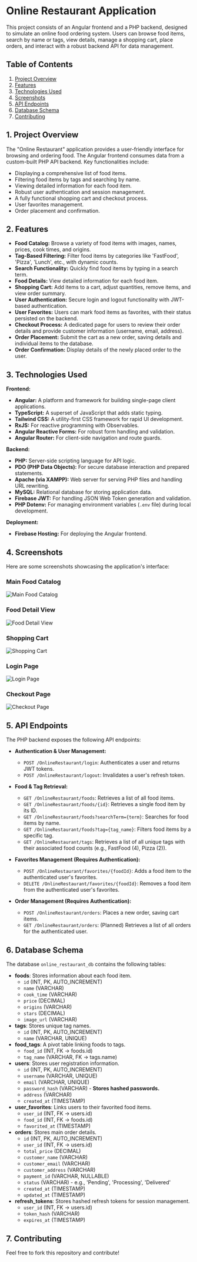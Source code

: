 # **Online Restaurant Application**

This project consists of an Angular frontend and a PHP backend, designed to simulate an online food ordering system. Users can browse food items, search by name or tags, view details, manage a shopping cart, place orders, and interact with a robust backend API for data management.

## **Table of Contents**

1. [Project Overview](#project-overview)
2. [Features](#features)
3. [Technologies Used](#technologies-used)
4. [Screenshots](#screenshots)
5. [API Endpoints](#api-endpoints)
6. [Database Schema](#database-schema)
7. [Contributing](#contributing)

## **1. Project Overview**

The "Online Restaurant" application provides a user-friendly interface for browsing and ordering food. The Angular frontend consumes data from a custom-built PHP API backend. Key functionalities include:

- Displaying a comprehensive list of food items.
- Filtering food items by tags and searching by name.
- Viewing detailed information for each food item.
- Robust user authentication and session management.
- A fully functional shopping cart and checkout process.
- User favorites management.
- Order placement and confirmation.

## **2. Features**

- **Food Catalog:** Browse a variety of food items with images, names, prices, cook times, and origins.
- **Tag-Based Filtering:** Filter food items by categories like 'FastFood', 'Pizza', 'Lunch', etc., with dynamic counts.
- **Search Functionality:** Quickly find food items by typing in a search term.
- **Food Details:** View detailed information for each food item.
- **Shopping Cart:** Add items to a cart, adjust quantities, remove items, and view order summary.
- **User Authentication:** Secure login and logout functionality with JWT-based authentication.
- **User Favorites:** Users can mark food items as favorites, with their status persisted on the backend.
- **Checkout Process:** A dedicated page for users to review their order details and provide customer information (username, email, address).
- **Order Placement:** Submit the cart as a new order, saving details and individual items to the database.
- **Order Confirmation:** Display details of the newly placed order to the user.

## **3. Technologies Used**

**Frontend:**

- **Angular:** A platform and framework for building single-page client applications.
- **TypeScript:** A superset of JavaScript that adds static typing.
- **Tailwind CSS:** A utility-first CSS framework for rapid UI development.
- **RxJS:** For reactive programming with Observables.
- **Angular Reactive Forms:** For robust form handling and validation.
- **Angular Router:** For client-side navigation and route guards.

**Backend:**

- **PHP:** Server-side scripting language for API logic.
- **PDO (PHP Data Objects):** For secure database interaction and prepared statements.
- **Apache (via XAMPP):** Web server for serving PHP files and handling URL rewriting.
- **MySQL:** Relational database for storing application data.
- **Firebase JWT:** For handling JSON Web Token generation and validation.
- **PHP Dotenv:** For managing environment variables (`.env` file) during local development.

**Deployment:**

- **Firebase Hosting:** For deploying the Angular frontend.

## **4. Screenshots**

Here are some screenshots showcasing the application's interface:

### **Main Food Catalog**

![Main Food Catalog](screenshots/image.jpg)

### **Food Detail View**

![Food Detail View](screenshots/image-1.jpg)

### **Shopping Cart**

![Shopping Cart](screenshots/image-2.png)

### **Login Page**

![Login Page](screenshots/image-3.png)

### **Checkout Page**

![Checkout Page](screenshots/image-5.png)

## **5. API Endpoints**

The PHP backend exposes the following API endpoints:

- **Authentication & User Management:**

  - `POST /OnlineRestaurant/login`: Authenticates a user and returns JWT tokens.
  - `POST /OnlineRestaurant/logout`: Invalidates a user's refresh token.

- **Food & Tag Retrieval:**

  - `GET /OnlineRestaurant/foods`: Retrieves a list of all food items.
  - `GET /OnlineRestaurant/foods/{id}`: Retrieves a single food item by its ID.
  - `GET /OnlineRestaurant/foods?searchTerm={term}`: Searches for food items by name.
  - `GET /OnlineRestaurant/foods?tag={tag_name}`: Filters food items by a specific tag.
  - `GET /OnlineRestaurant/tags`: Retrieves a list of all unique tags with their associated food counts (e.g., FastFood (4), Pizza (2)).

- **Favorites Management (Requires Authentication):**

  - `POST /OnlineRestaurant/favorites/{foodId}`: Adds a food item to the authenticated user's favorites.
  - `DELETE /OnlineRestaurant/favorites/{foodId}`: Removes a food item from the authenticated user's favorites.

- **Order Management (Requires Authentication):**
  - `POST /OnlineRestaurant/orders`: Places a new order, saving cart items.
  - `GET /OnlineRestaurant/orders`: (Planned) Retrieves a list of all orders for the authenticated user.

## **6. Database Schema**

The database `online_restaurant_db` contains the following tables:

- **foods**: Stores information about each food item.
  - `id` (INT, PK, AUTO_INCREMENT)
  - `name` (VARCHAR)
  - `cook_time` (VARCHAR)
  - `price` (DECIMAL)
  - `origins` (VARCHAR)
  - `stars` (DECIMAL)
  - `image_url` (VARCHAR)
- **tags**: Stores unique tag names.
  - `id` (INT, PK, AUTO_INCREMENT)
  - `name` (VARCHAR, UNIQUE)
- **food_tags**: A pivot table linking foods to tags.
  - `food_id` (INT, FK -> foods.id)
  - `tag_name` (VARCHAR, FK -> tags.name)
- **users**: Stores user registration information.
  - `id` (INT, PK, AUTO_INCREMENT)
  - `username` (VARCHAR, UNIQUE)
  - `email` (VARCHAR, UNIQUE)
  - `password_hash` (VARCHAR) - **Stores hashed passwords.**
  - `address` (VARCHAR)
  - `created_at` (TIMESTAMP)
- **user_favorites**: Links users to their favorited food items.
  - `user_id` (INT, FK -> users.id)
  - `food_id` (INT, FK -> foods.id)
  - `favorited_at` (TIMESTAMP)
- **orders**: Stores main order details.
  - `id` (INT, PK, AUTO_INCREMENT)
  - `user_id` (INT, FK -> users.id)
  - `total_price` (DECIMAL)
  - `customer_name` (VARCHAR)
  - `customer_email` (VARCHAR)
  - `customer_address` (VARCHAR)
  - `payment_id` (VARCHAR, NULLABLE)
  - `status` (VARCHAR) - e.g., 'Pending', 'Processing', 'Delivered'
  - `created_at` (TIMESTAMP)
  - `updated_at` (TIMESTAMP)
- **refresh_tokens**: Stores hashed refresh tokens for session management.
  - `user_id` (INT, FK -> users.id)
  - `token_hash` (VARCHAR)
  - `expires_at` (TIMESTAMP)

## **7. Contributing**

Feel free to fork this repository and contribute!
